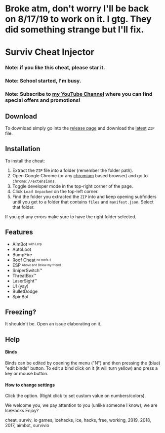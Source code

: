 # Broke atm, don't worry I'll be back on 8/17/19 to work on it. I gtg. They did something strange but I'll fix.

# Surviv Cheat Injector
### Note: if you like this cheat, please star it.
### Note: School started, I'm busy.
### Note: Subscribe to [my YouTube Channel](https://www.youtube.com/channel/UCPxPCDp0sYnjZWEmfN9jHyQ) where you can find special offers and promotions!
## Download
To download simply go into the [release page](https://github.com/IceHacks/SurvivCheatInjector/releases) and download the [latest](https://github.com/IceHacks/SurvivCheatInjector/releases/latest) `ZIP` file.
## Installation
To install the cheat:

1. Extract the `ZIP` file into a folder (remember the folder path).
2. Open Google Chrome (or any [chromium](https://chromium.org) based browser) and go to `chrome://extensions`.
3. Toggle developer mode in the top-right corner of the page.
4. Click `Load Unpacked` on the top-left corner.
5. Find the folder you extracted the `ZIP` into and keep opening subfolders until you get to a folder that contains `files` and `manifest.json`. Select that folder.

If you get any errors make sure to have the right folder selected.
## Features
- AimBot <sub><sup>with Lerp</sup></sub>
- AutoLoot
- BumpFire
- Roof Cheat <sub><sup>no roofs :)</sup></sub>
- ESP <sub><sup>Above and Below my friend</sup></sub>
- SniperSwitch™
- ThreatBox™
- LaserSight™
- UI (yay)
- BulletDodge
- SpinBot

## Freezing?
It shouldn't be. Open an issue elaborating on it.

## Help
#### Binds
Binds can be edited by opening the menu ("N") and then pressing the (blue) "edit binds" button. To edit a bind click on it (it will turn yellow) and press a key or mouse button.

#### How to change settings
Click the option. (Right click to set custom value on numbers/colors).

We welcome you, we pay attention to you (unlike someone I know), we are IceHacks
Enjoy?

cheat, surviv, io games, icehacks, ice, hacks, free, working, 2019, 2018, 2017, aimbot, survivio
